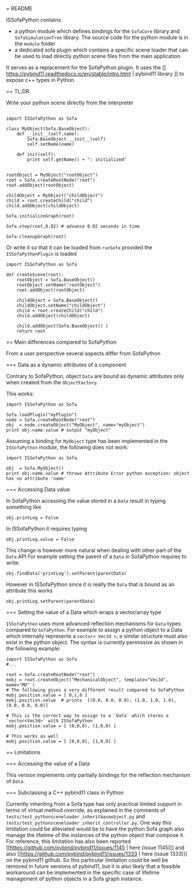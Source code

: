 = README

ISSofaPython contains 
- a python module which defines bindings for the `SofaCore` library and `SofaSimulationTree` library. The source code for the python module is in the `module` folder
- a dedicated sofa plugin which contains a specific scene loader that can be used to load directly python scene files from the main application

It serves as a replacement for the SofaPython plugin. It uses the [[ https://pybind11.readthedocs.io/en/stable/intro.html | pybind11 library ]] to expose c++ types in Python.

== TL;DR

Write your python scene directly from the interpreter

```lang=python

import ISSofaPython as Sofa

class MyObject(Sofa.BaseObject):
    def __init__(self,name):
        Sofa.BaseObject.__init__(self)
        self.setName(name)
    
    def init(self):
        print self.getName() + ": initialized"


rootObject = MyObject("rootObject")
root = Sofa.createRootNode("root")
root.addObject(rootObject)

childObject = MyObject("childObject")
child = root.createChild("child")
child.addObject(childObject)

Sofa.initializeGraph(root)

Sofa.step(root,0.02) # advance 0.02 seconds in time

Sofa.cleanupGraph(root)
```

Or write it so that it can be loaded from `runSofa` provided the `ISSofaPythonPlugin` is loaded

```lang=python
import ISSofaPython as Sofa

def createScene(root):
    rootObject = Sofa.BaseObject()
    rootObject.setName("rootObject")
    root.addObject(rootObject)

    childObject = Sofa.BaseObject()
    childObject.setName("childObject")
    child = root.createChild("child")
    child.addObject(childObject)

    child.addObject(Sofa.BaseObject() )
    return root
```

== Main differences compared to SofaPython 

From a user perspective several aspects differ from SofaPython

=== Data as a dynamic attributes of a component

Contrary to SofaPython, object `Data` are bound as dynamic attributes only when created from the `ObjectFactory`.

This works:
```lang=python
import ISSofaPython as Sofa

Sofa.loadPlugin("myPlugin")
node = Sofa.createRootNode("root")
obj  = node.createObject("MyObject", name="myObject")
print obj.name.value # output "myObject"
```

Assuming a binding for `MyObject` type has been implemented in the `ISSofaPython` module, the following does not work:
```lang=python
import ISSofaPython as Sofa

obj  = Sofa.MyObject()
print obj.name.value # throws Attribute Error python exception: object has no attribute 'name'
```

=== Accessing Data value

In SofaPython accessing the value stored in a `Data` result in typing something like
```lang=python 
obj.printLog = False
```

In ISSofaPython it requires typing
```lang=python
obj.printLog.value = False
```

This change is however more natural when dealing with other part of the `Data` API
For example setting the parent of a `Data` in SofaPython requires to write:
```lang=python
obj.findData('printLog').setParent(parentData)
```
However in ISSofaPython since it is really the `Data` that is bound as an attribute 
this works
```lang=python
obj.printLog.setParent(parentData)
```

=== Setting the value of a Data which wraps a vector/array type 

`ISSofaPython` uses more advanced reflection mechanisms for `Data` types compared to `SofaPython`.
For example to assign a python object to a Data which internally represents a `vector< Vec3d >`, a similar structure must also exist in the python object.
The syntax is currently permissive as shown in the following example:
```lang=python
import ISSofaPython as Sofa
#...

root = Sofa.createRootNode("root")
mobj = root.createObject("MechanicalObject", template="Vec3d", mame="MO" )
# The following gives a very different result compared to SofaPython 
mobj.position.value = [ 0,1,0 ]
mobj.position.value  # prints  [(0.0, 0.0, 0.0), (1.0, 1.0, 1.0), (0.0, 0.0, 0.0)] 

# This is the correct way to assign to a `Data` which stores a `vector<Vec3d>` with ISSofaPython
mobj.position.value = [ (0,0,0), (1,0,0) ]

# This works as well
mobj.position.value = [ [0,0,0], [1,0,0] ]

```

== Limitations

=== Accessing the value of a Data

This version implements only partially bindings for the reflection mechanism of `Data`.

=== Subclassing a C++ pybind11 class in Python

Currently inheriting from a Sofa type has only practical limited support in terms of virtual method override, as explained in the comments of `tests/test_pythonsceneloader_inheritbaseobject.py` and `tests/test_pythonsceneloader_inherit_controller.py`.
One way this limitation could be alleviated would be to have the python Sofa graph also manage the lifetime of the instances of the python object that compose it.
For reference, this limitation has also been reported  [[https://github.com/pybind/pybind11/issues/1145 | here (issue 1145)]]  and also [[https://github.com/pybind/pybind11/issues/1333 | here (issue 1333)]] on the pybind11 github.
So this particular limitation could be well be removed in future versions of pybind11, but it is also likely that a feasible workaround can be implemented in the specific case of lifetime management of python objects in a Sofa graph instance.